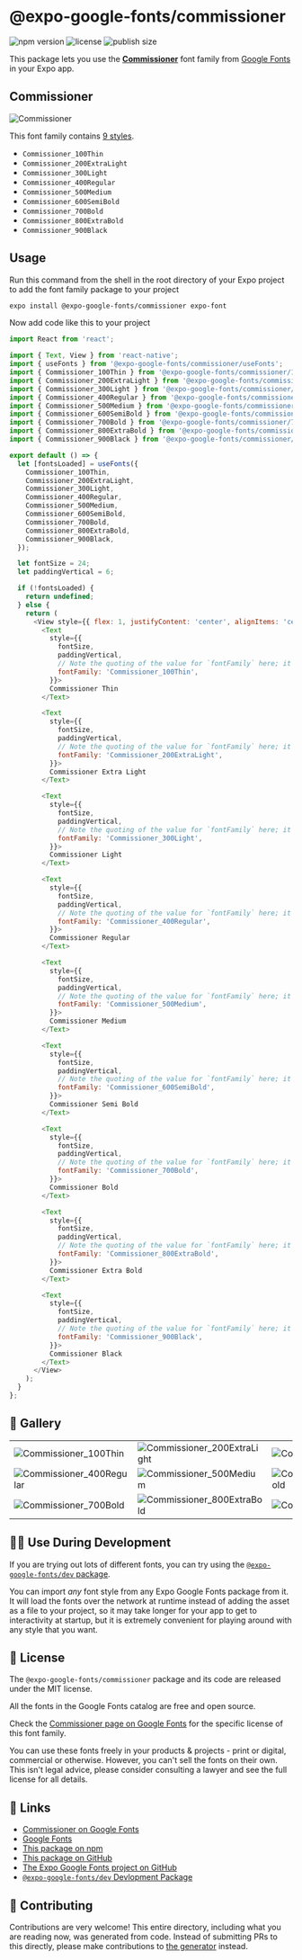 # @expo-google-fonts/commissioner

![npm version](https://flat.badgen.net/npm/v/@expo-google-fonts/commissioner)
![license](https://flat.badgen.net/github/license/expo/google-fonts)
![publish size](https://flat.badgen.net/packagephobia/install/@expo-google-fonts/commissioner)

This package lets you use the [**Commissioner**](https://fonts.google.com/specimen/Commissioner) font family from [Google Fonts](https://fonts.google.com/) in your Expo app.

## Commissioner

![Commissioner](./font-family.png)

This font family contains [9 styles](#-gallery).

- `Commissioner_100Thin`
- `Commissioner_200ExtraLight`
- `Commissioner_300Light`
- `Commissioner_400Regular`
- `Commissioner_500Medium`
- `Commissioner_600SemiBold`
- `Commissioner_700Bold`
- `Commissioner_800ExtraBold`
- `Commissioner_900Black`

## Usage

Run this command from the shell in the root directory of your Expo project to add the font family package to your project
```sh
expo install @expo-google-fonts/commissioner expo-font
```

Now add code like this to your project
```js
import React from 'react';

import { Text, View } from 'react-native';
import { useFonts } from '@expo-google-fonts/commissioner/useFonts';
import { Commissioner_100Thin } from '@expo-google-fonts/commissioner/100Thin';
import { Commissioner_200ExtraLight } from '@expo-google-fonts/commissioner/200ExtraLight';
import { Commissioner_300Light } from '@expo-google-fonts/commissioner/300Light';
import { Commissioner_400Regular } from '@expo-google-fonts/commissioner/400Regular';
import { Commissioner_500Medium } from '@expo-google-fonts/commissioner/500Medium';
import { Commissioner_600SemiBold } from '@expo-google-fonts/commissioner/600SemiBold';
import { Commissioner_700Bold } from '@expo-google-fonts/commissioner/700Bold';
import { Commissioner_800ExtraBold } from '@expo-google-fonts/commissioner/800ExtraBold';
import { Commissioner_900Black } from '@expo-google-fonts/commissioner/900Black';

export default () => {
  let [fontsLoaded] = useFonts({
    Commissioner_100Thin,
    Commissioner_200ExtraLight,
    Commissioner_300Light,
    Commissioner_400Regular,
    Commissioner_500Medium,
    Commissioner_600SemiBold,
    Commissioner_700Bold,
    Commissioner_800ExtraBold,
    Commissioner_900Black,
  });

  let fontSize = 24;
  let paddingVertical = 6;

  if (!fontsLoaded) {
    return undefined;
  } else {
    return (
      <View style={{ flex: 1, justifyContent: 'center', alignItems: 'center' }}>
        <Text
          style={{
            fontSize,
            paddingVertical,
            // Note the quoting of the value for `fontFamily` here; it expects a string!
            fontFamily: 'Commissioner_100Thin',
          }}>
          Commissioner Thin
        </Text>

        <Text
          style={{
            fontSize,
            paddingVertical,
            // Note the quoting of the value for `fontFamily` here; it expects a string!
            fontFamily: 'Commissioner_200ExtraLight',
          }}>
          Commissioner Extra Light
        </Text>

        <Text
          style={{
            fontSize,
            paddingVertical,
            // Note the quoting of the value for `fontFamily` here; it expects a string!
            fontFamily: 'Commissioner_300Light',
          }}>
          Commissioner Light
        </Text>

        <Text
          style={{
            fontSize,
            paddingVertical,
            // Note the quoting of the value for `fontFamily` here; it expects a string!
            fontFamily: 'Commissioner_400Regular',
          }}>
          Commissioner Regular
        </Text>

        <Text
          style={{
            fontSize,
            paddingVertical,
            // Note the quoting of the value for `fontFamily` here; it expects a string!
            fontFamily: 'Commissioner_500Medium',
          }}>
          Commissioner Medium
        </Text>

        <Text
          style={{
            fontSize,
            paddingVertical,
            // Note the quoting of the value for `fontFamily` here; it expects a string!
            fontFamily: 'Commissioner_600SemiBold',
          }}>
          Commissioner Semi Bold
        </Text>

        <Text
          style={{
            fontSize,
            paddingVertical,
            // Note the quoting of the value for `fontFamily` here; it expects a string!
            fontFamily: 'Commissioner_700Bold',
          }}>
          Commissioner Bold
        </Text>

        <Text
          style={{
            fontSize,
            paddingVertical,
            // Note the quoting of the value for `fontFamily` here; it expects a string!
            fontFamily: 'Commissioner_800ExtraBold',
          }}>
          Commissioner Extra Bold
        </Text>

        <Text
          style={{
            fontSize,
            paddingVertical,
            // Note the quoting of the value for `fontFamily` here; it expects a string!
            fontFamily: 'Commissioner_900Black',
          }}>
          Commissioner Black
        </Text>
      </View>
    );
  }
};

```

## 🔡 Gallery


||||
|-|-|-|
|![Commissioner_100Thin](./Commissioner_100Thin.ttf.png)|![Commissioner_200ExtraLight](./Commissioner_200ExtraLight.ttf.png)|![Commissioner_300Light](./Commissioner_300Light.ttf.png)||
|![Commissioner_400Regular](./Commissioner_400Regular.ttf.png)|![Commissioner_500Medium](./Commissioner_500Medium.ttf.png)|![Commissioner_600SemiBold](./Commissioner_600SemiBold.ttf.png)||
|![Commissioner_700Bold](./Commissioner_700Bold.ttf.png)|![Commissioner_800ExtraBold](./Commissioner_800ExtraBold.ttf.png)|![Commissioner_900Black](./Commissioner_900Black.ttf.png)||


## 👩‍💻 Use During Development

If you are trying out lots of different fonts, you can try using the [`@expo-google-fonts/dev` package](https://github.com/expo/google-fonts/tree/master/font-packages/dev#readme).

You can import *any* font style from any Expo Google Fonts package from it. It will load the fonts
over the network at runtime instead of adding the asset as a file to your project, so it may take longer
for your app to get to interactivity at startup, but it is extremely convenient
for playing around with any style that you want.

## 📖 License

The `@expo-google-fonts/commissioner` package and its code are released under the MIT license.

All the fonts in the Google Fonts catalog are free and open source.

Check the [Commissioner page on Google Fonts](https://fonts.google.com/specimen/Commissioner) for the specific license of this font family.

You can use these fonts freely in your products & projects - print or digital, commercial or otherwise. However, you can't sell the fonts on their own. This isn't legal advice, please consider consulting a lawyer and see the full license for all details.

## 🔗 Links

- [Commissioner on Google Fonts](https://fonts.google.com/specimen/Commissioner)
- [Google Fonts](https://fonts.google.com/)
- [This package on npm](https://www.npmjs.com/package/@expo-google-fonts/commissioner)
- [This package on GitHub](https://github.com/expo/google-fonts/tree/master/font-packages/commissioner)
- [The Expo Google Fonts project on GitHub](https://github.com/expo/google-fonts)
- [`@expo-google-fonts/dev` Devlopment Package](https://github.com/expo/google-fonts/tree/master/font-packages/dev)

## 🤝 Contributing

Contributions are very welcome! This entire directory, including what you are reading now, was generated from code. Instead of submitting PRs to this directly, please make contributions to [the generator](https://github.com/expo/google-fonts/tree/master/packages/generator) instead.
